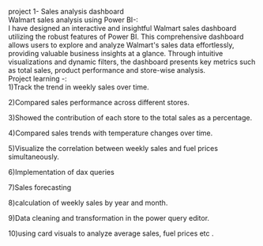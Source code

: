 
project 1- Sales analysis dashboard
<br>
Walmart sales analysis using Power BI-:
<br>
I have designed an interactive and insightful Walmart sales dashboard utilizing the robust features of Power BI. This comprehensive dashboard allows users to explore and analyze Walmart's sales data effortlessly, providing valuable business insights at a glance. Through intuitive visualizations and dynamic filters, the dashboard presents key metrics such as total sales, product performance and store-wise analysis.
<br>
Project learning -:
<br>
1)Track the trend in weekly sales over time.
<br>

2)Compared sales performance across different stores.
<br>

3)Showed the contribution of each store to the total sales as a percentage.
<br>

4)Compared sales trends with temperature changes over time.
<br>

5)Visualize the correlation between weekly sales and fuel prices simultaneously.
<br>

6)Implementation of dax queries
   <br>

7)Sales forecasting
   <br>

8)calculation of weekly sales by year and month.
 <br>

9)Data cleaning and transformation in the power query editor.
 <br>
 
10)using card visuals to analyze average sales, fuel prices etc .
